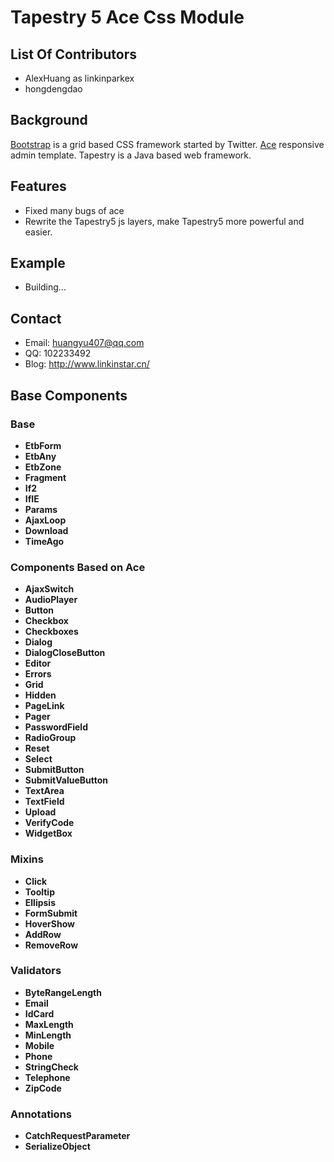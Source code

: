 # Tapestry 5 Ace Css Module

## List Of Contributors
- AlexHuang as linkinparkex
- hongdengdao

## Background
[Bootstrap](http://twitter.github.com/bootstrap/) is a grid based CSS framework started by Twitter.
[Ace](https://wrapbootstrap.com/theme/ace-responsive-admin-template-WB0B30DGR) responsive admin template.
Tapestry is a Java based web framework.

## Features
- Fixed many bugs of ace
- Rewrite the Tapestry5 js layers, make Tapestry5 more powerful and easier.

## Example
- Building...

## Contact
- Email: huangyu407@qq.com
- QQ: 102233492
- Blog: http://www.linkinstar.cn/

## Base Components
### Base
- **EtbForm**
- **EtbAny**
- **EtbZone**
- **Fragment**
- **If2**
- **IfIE**
- **Params**
- **AjaxLoop**
- **Download**
- **TimeAgo**

### Components Based on Ace
- **AjaxSwitch**
- **AudioPlayer**
- **Button**
- **Checkbox**
- **Checkboxes**
- **Dialog**
- **DialogCloseButton**
- **Editor**
- **Errors**
- **Grid**
- **Hidden**
- **PageLink**
- **Pager**
- **PasswordField**
- **RadioGroup**
- **Reset**
- **Select**
- **SubmitButton**
- **SubmitValueButton**
- **TextArea**
- **TextField**
- **Upload**
- **VerifyCode**
- **WidgetBox**

### Mixins
- **Click**
- **Tooltip**
- **Ellipsis**
- **FormSubmit**
- **HoverShow**
- **AddRow**
- **RemoveRow**

### Validators
- **ByteRangeLength**
- **Email**
- **IdCard**
- **MaxLength**
- **MinLength**
- **Mobile**
- **Phone**
- **StringCheck**
- **Telephone**
- **ZipCode**

### Annotations
- **CatchRequestParameter**
- **SerializeObject**




